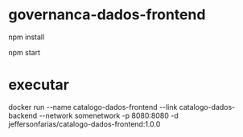 # governanca-dados-frontend

npm install

npm start

# executar

docker run --name catalogo-dados-frontend --link catalogo-dados-backend --network somenetwork -p 8080:8080 -d jeffersonfarias/catalogo-dados-frontend:1.0.0


